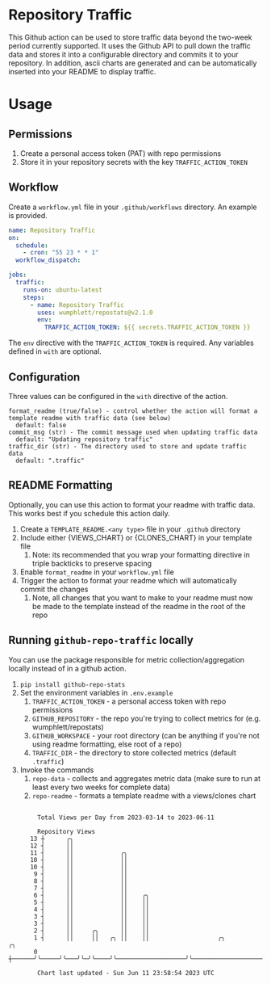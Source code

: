 # Repository Traffic

This Github action can be used to store traffic data beyond the two-week period currently supported.
It uses the Github API to pull down the traffic data and stores it into a configurable directory and commits it to your 
repository. In addition, ascii charts are generated and can be automatically inserted into your README to display traffic.

# Usage
## Permissions
1. Create a personal access token (PAT) with repo permissions
2. Store it in your repository secrets with the key `TRAFFIC_ACTION_TOKEN`

## Workflow
Create a `workflow.yml` file in your `.github/workflows` directory. An example is provided.

```yaml
name: Repository Traffic
on:
  schedule:
    - cron: "55 23 * * 1"
  workflow_dispatch:

jobs:
  traffic:
    runs-on: ubuntu-latest
    steps:
      - name: Repository Traffic
        uses: wumphlett/repostats@v2.1.0
        env:
          TRAFFIC_ACTION_TOKEN: ${{ secrets.TRAFFIC_ACTION_TOKEN }}
```
The `env` directive with the `TRAFFIC_ACTION_TOKEN` is required. Any variables defined in `with` are optional.

## Configuration
Three values can be configured in the `with` directive of the action.
```
format_readme (true/false) - control whether the action will format a template readme with traffic data (see below)
  default: false
commit_msg (str) - The commit message used when updating traffic data
  default: "Updating repository traffic"
traffic_dir (str) - The directory used to store and update traffic data
  default: ".traffic"
```

## README Formatting
Optionally, you can use this action to format your readme with traffic data. This works best if you schedule this action
daily.

1. Create a `TEMPLATE_README.<any type>` file in your `.github` directory
2. Include either {VIEWS_CHART} or {CLONES_CHART} in your template file
   1. Note: its recommended that you wrap your formatting directive in triple backticks to preserve spacing
3. Enable `format_readme` in your `workflow.yml` file
4. Trigger the action to format your readme which will automatically commit the changes
   1. Note, all changes that you want to make to your readme must now be made to the template instead of the readme in the root of the repo

## Running `github-repo-traffic` locally
You can use the package responsible for metric collection/aggregation locally instead of in a github action.

1. `pip install github-repo-stats`
2. Set the environment variables in `.env.example`
   1. `TRAFFIC_ACTION_TOKEN` - a personal access token with repo permissions
   2. `GITHUB_REPOSITORY` - the repo you're trying to collect metrics for (e.g. wumphlett/repostats)
   3. `GITHUB_WORKSPACE` - your root directory (can be anything if you're not using readme formatting, else root of a repo)
   4. `TRAFFIC_DIR` - the directory to store collected metrics (default `.traffic`)
3. Invoke the commands
   1. `repo-data` - collects and aggregates metric data (make sure to run at least every two weeks for complete data)
   2. `repo-readme` - formats a template readme with a views/clones chart

```

        Total Views per Day from 2023-03-14 to 2023-06-11

        Repository Views
      13 ┼      ╭╮
      12 ┤      ││
      11 ┤      ││             ╭╮
      10 ┤      ││             ││
      10 ┤      ││             ││
       9 ┤      ││             ││
       8 ┤      ││             ││
       7 ┤      ││             ││
       6 ┤      ││             ││    ╭╮
       5 ┤      ││             ││    ││
       4 ┤      ││             ││    ││
       3 ┤      ││             ││    ││
       3 ┤      ││             ││    ││
       2 ┤      ││     ╭╮      ││    ││
       1 ┤      ││     ││   ╭╮ ││    ││                   ╭╮                          ╭╮
       0 ┼──────╯╰─────╯╰───╯╰─╯╰────╯╰───────────────────╯╰──────────────────────────╯╰───────────

        Chart last updated - Sun Jun 11 23:58:54 2023 UTC
        
```
